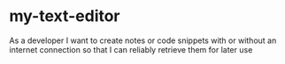 # my-text-editor
As a developer I want to create notes or code snippets with or without an internet connection so that I can reliably retrieve them for later use
